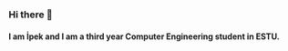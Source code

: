 ### Hi there 👋 
#### I am İpek and I am a third year Computer Engineering student in ESTU.
<!--
**Aripek/Aripek** is a ✨ _special_ ✨ repository because its `README.md` (this file) appears on your GitHub profile.

Here are some ideas to get you started:

- 🌱 I’m currently learning ...some Data Science
- 💬 Ask me about ...anything 
- 📫 How to reach me: ... [LinkedIn](www.linkedin.com/in/i̇pekarıkan)
- 😄 Pronouns: ... She/Her
- ⚡ Fun fact: ...I like solving sudoku and reading books.
-->
